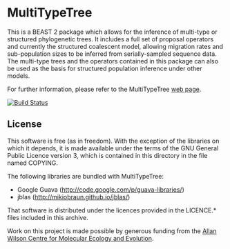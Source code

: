 MultiTypeTree
=============

This is a BEAST 2 package which allows for the inference of multi-type
or structured phylogenetic trees.  It includes a full set of proposal
operators and currently the structured coalescent model, allowing
migration rates and sub-population sizes to be inferred from
serially-sampled sequence data.  The multi-type trees and the
operators contained in this package can also be used as the basis for
structured population inference under other models.

For further information, please refer to the MultiTypeTree [web
page](http://tgvaughan.github.com/MultiTypeTree).

[![Build Status](https://github.com/tgvaughan/MultiTypeTree/workflows/Unit%2Fintegration%20tests/badge.svg)](https://github.com/tgvaughan/MultiTypeTree/actions?query=workflow%3A%22Unit%2Fintegration+tests%22)

License
-------

This software is free (as in freedom).  With the exception of the
libraries on which it depends, it is made available under the terms of
the GNU General Public Licence version 3, which is contained in this
directory in the file named COPYING.

The following libraries are bundled with MultiTypeTree:

* Google Guava (http://code.google.com/p/guava-libraries/)
* jblas (http://mikiobraun.github.io/jblas/)

That software is distributed under the licences provided in the
LICENCE.* files included in this archive.

Work on this project is made possible by generous funding from the
[Allan Wilson Centre for Molecular Ecology and
Evolution](http://www.allanwilsoncentre.ac.nz/).
